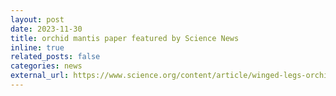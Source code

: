 ```yaml
---
layout: post
date: 2023-11-30
title: orchid mantis paper featured by Science News
inline: true
related_posts: false
categories: news
external_url: https://www.science.org/content/article/winged-legs-orchid-mantis-sets-gliding-record
---
```

